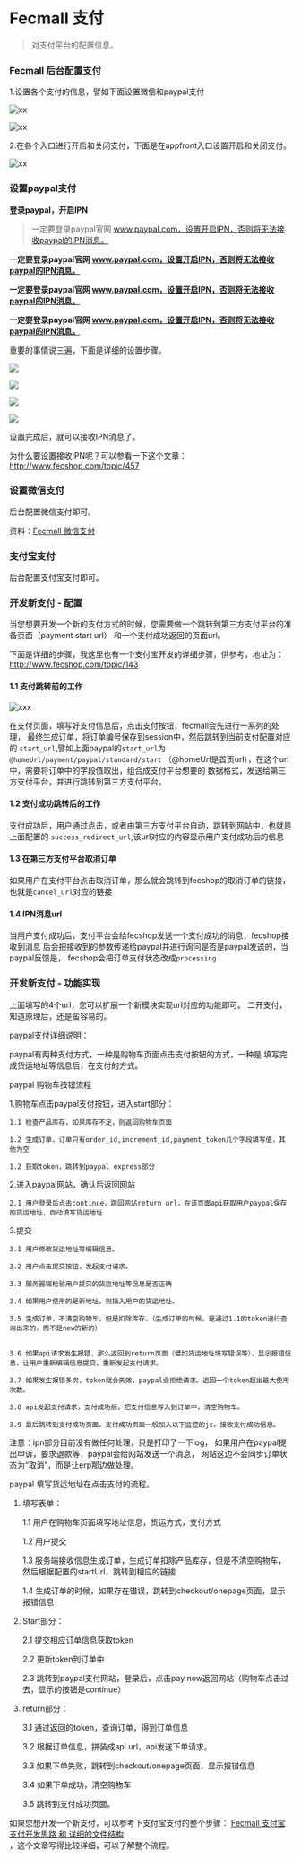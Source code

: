 Fecmall 支付
==============

> 对支付平台的配置信息。


### Fecmall 后台配置支付

1.设置各个支付的信息，譬如下面设置微信和paypal支付

![xx](images/as11.png)

![xx](images/as12.png)

2.在各个入口进行开启和关闭支付，下面是在appfront入口设置开启和关闭支付。

![xx](images/as13.png)

### 设置paypal支付

**登录paypal，开启IPN**

> 一定要登录paypal官网 www.paypal.com，设置开启IPN，否则将无法接收paypal的IPN消息。

**一定要登录paypal官网 www.paypal.com，设置开启IPN，否则将无法接收paypal的IPN消息。**

**一定要登录paypal官网 www.paypal.com，设置开启IPN，否则将无法接收paypal的IPN消息。**

**一定要登录paypal官网 www.paypal.com，设置开启IPN，否则将无法接收paypal的IPN消息。**

重要的事情说三遍，下面是详细的设置步骤。

![](images/z1.png)

![](images/z2.png)


![](images/z3.png)


![](images/z4.png)


设置完成后，就可以接收IPN消息了。

为什么要设置接收IPN呢？可以参看一下这个文章：http://www.fecshop.com/topic/457

### 设置微信支付

后台配置微信支付即可。

资料：[Fecmall 微信支付](fecmall_payment_wx_method.md)

### 支付宝支付

后台配置支付宝支付即可。

### 开发新支付 - 配置

当您想要开发一个新的支付方式的时候，您需要做一个跳转到第三方支付平台的准备页面（payment start url）
和一个支付成功返回的页面url。

下面是详细的步骤，我这里也有一个支付宝开发的详细步骤，供参考，地址为：http://www.fecshop.com/topic/143



#### 1.1 支付跳转前的工作

![xxx](images/a45.png)

在支付页面，填写好支付信息后，点击支付按钮，fecmall会先进行一系列的处理，
最终生成订单，将订单编号保存到session中，然后跳转到当前支付配置对应的
`start_url`,譬如上面paypal的`start_url`为`@homeUrl/payment/paypal/standard/start`
（@homeUrl是首页url），在这个url中，需要将订单中的字段值取出，组合成支付平台想要的
数据格式，发送给第三方支付平台，并进行跳转到第三方支付平台。

#### 1.2 支付成功跳转后的工作

支付成功后，用户通过点击，或者由第三方支付平台自动，跳转到网站中，也就是上面配置的
`success_redirect_url`,该url对应的内容显示用户支付成功后的信息

#### 1.3 在第三方支付平台取消订单

如果用户在支付平台点击取消订单，那么就会跳转到fecshop的取消订单的链接，
也就是`cancel_url`对应的链接

#### 1.4 IPN消息url

当用户支付成功后，支付平台会给fecshop发送一个支付成功的消息，fecshop接收到消息
后会把接收到的参数传递给paypal并进行询问是否是paypal发送的，当paypal反馈是，
fecshop会把订单支付状态改成`processing`

### 开发新支付 - 功能实现

上面填写的4个url，您可以扩展一个新模块实现url对应的功能即可。
二开支付，知道原理后，还是蛮容易的。


paypal支付详细说明：

paypal有两种支付方式，一种是购物车页面点击支付按钮的方式，一种是
填写完成货运地址等信息后，在支付的方式。


paypal 购物车按钮流程

1.购物车点击paypal支付按钮，进入start部分：
	
    1.1 检查产品库存，如果库存不足，则返回购物车页面
	
    1.2 生成订单，订单只有order_id,increment_id,payment_token几个字段填写值，其他为空
	
    1.2 获取token，跳转到paypal express部分

2.进入paypal网站，确认后返回网站
	
    2.1 用户登录后点击continue，跳回网站return url，在该页面api获取用户paypal保存的货运地址，自动填写货运地址

3.提交
	
    3.1 用户修改货运地址等编辑信息。
	
    3.2 用户点击提交按钮，发起支付请求。
	
    3.3 服务器端检验用户提交的货运地址等信息是否正确
	
    3.4 如果用户使用的是新地址，则插入用户的货运地址。
	
    3.5 生成订单，不清空购物车，但是扣除库存。（生成订单的时候，是通过1.1的token进行查询出来的，而不是new的新的）
	
	
    3.6 如果api请求发生报错，那么返回到return页面（譬如货运地址填写错误等），显示报错信息，让用户重新编辑信息提交，重新发起支付请求。
	
    3.7 如果发生报错多次，token就会失效，paypal会拒绝请求。返回一个token超出最大使用次数。
	
    3.8 api发起支付请求，支付成功后，把支付信息写入到订单中，清空购物车。	
	
    3.9 最后跳转到支付成功页面。支付成功页面一般加入以下监控的js，接收支付成功信息。

注意：ipn部分目前没有做任何处理，只是打印了一下log，
如果用户在paypal提出申诉，要求退款等，paypal会给网站发送一个消息，
网站这边不会同步订单状态为“取消”，而是让erp那边做处理。


paypal 填写货运地址在点击支付的流程。

1.  填写表单：

    1.1 用户在购物车页面填写地址信息，货运方式，支付方式
    
    1.2 用户提交
    
    1.3 服务端接收信息生成订单，生成订单扣除产品库存，但是不清空购物车，
        然后根据配置的startUrl，跳转到相应的链接
    
    1.4 生成订单的时候，如果存在错误，跳转到checkout/onepage页面，显示报错信息
2.  Start部分：
    
    2.1 提交相应订单信息获取token
    
    2.2 更新token到订单中
    
    2.3 跳转到paypal支付网站，登录后，点击pay now返回网站（购物车点击过去，显示的按钮是continue）

3.  return部分：
    
    3.1 通过返回的token，查询订单，得到订单信息
    
    3.2 根据订单信息，拼装成api url，api发送下单请求。
    
    3.3 如果下单失败，跳转到checkout/onepage页面，显示报错信息
    
    3.4 如果下单成功，清空购物车
    
    3.5 跳转到支付成功页面。
    
   
如果您想开发一个新支付，可以参考下支付宝支付的整个步骤：
[Fecmall 支付宝支付开发思路 和 详细的文件结构](http://www.fecshop.com/topic/143)   
，这个文章写得比较详细，可以了解整个流程。  




























